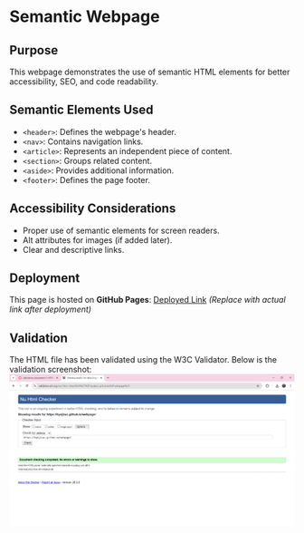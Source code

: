 # Semantic Webpage

## Purpose
This webpage demonstrates the use of semantic HTML elements for better accessibility, SEO, and code readability.

## Semantic Elements Used
- `<header>`: Defines the webpage's header.
- `<nav>`: Contains navigation links.
- `<article>`: Represents an independent piece of content.
- `<section>`: Groups related content.
- `<aside>`: Provides additional information.
- `<footer>`: Defines the page footer.

## Accessibility Considerations
- Proper use of semantic elements for screen readers.
- Alt attributes for images (if added later).
- Clear and descriptive links.

## Deployment
This page is hosted on **GitHub Pages**: [Deployed Link](#) *(Replace with actual link after deployment)*

## Validation
The HTML file has been validated using the W3C Validator. Below is the validation screenshot:
![Validation Result](validation.png)
